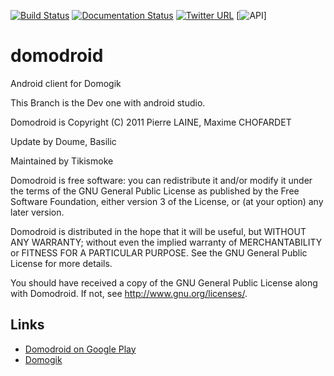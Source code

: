 [![Build Status](https://travis-ci.org/domogik/domodroid.svg?branch=1-4-android_studio)](https://travis-ci.org/domogik/domodroid)
[![Documentation Status](http://readthedocs.org/projects/domodroid/badge/?version=latest)](http://domodroid.readthedocs.org/en/latest/?badge=latest)
[![Twitter URL](https://img.shields.io/twitter/url/http/shields.io.svg?style=social)](https://twitter.com/Domogik)
[![API](https://img.shields.io/badge/API-8%2B-green.svg?style=flat)]

domodroid
=========

Android client for Domogik

This Branch is the Dev one with android studio.


 Domodroid is Copyright (C) 2011 Pierre LAINE, Maxime CHOFARDET
 
 Update by Doume, Basilic
 
 Maintained by Tikismoke
 
 Domodroid is free software: you can redistribute it and/or modify it under the
 terms of the GNU General Public License as published by the Free Software
 Foundation, either version 3 of the License, or (at your option) any later
 version.
 
 Domodroid is distributed in the hope that it will be useful, but WITHOUT ANY
 WARRANTY; without even the implied warranty of MERCHANTABILITY or FITNESS FOR
 A PARTICULAR PURPOSE. See the GNU General Public License for more details.
 
 You should have received a copy of the GNU General Public License along with
 Domodroid. If not, see <http://www.gnu.org/licenses/>.

## Links
* [Domodroid on Google Play](https://play.google.com/store/apps/details?id=org.domogik.domodroid13)
* [Domogik](http://domogik.org)
